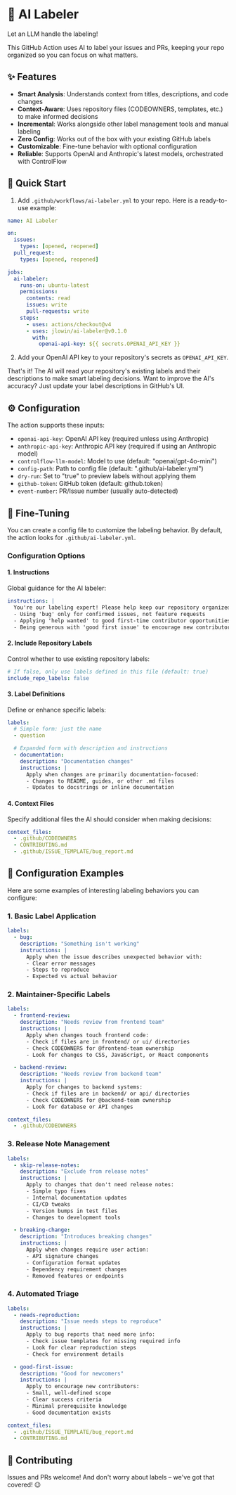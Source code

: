 # 🤖 AI Labeler

Let an LLM handle the labeling! 

This GitHub Action uses AI to label your issues and PRs, keeping your repo organized so you can focus on what matters.

## ✨ Features

- **Smart Analysis**: Understands context from titles, descriptions, and code changes
- **Context-Aware**: Uses repository files (CODEOWNERS, templates, etc.) to make informed decisions
- **Incremental**: Works alongside other label management tools and manual labeling
- **Zero Config**: Works out of the box with your existing GitHub labels
- **Customizable**: Fine-tune behavior with optional configuration
- **Reliable**: Supports OpenAI and Anthropic's latest models, orchestrated with ControlFlow

## 🚀 Quick Start

1. Add `.github/workflows/ai-labeler.yml` to your repo. Here is a ready-to-use example:

```yaml
name: AI Labeler

on:
  issues:
    types: [opened, reopened]
  pull_request:
    types: [opened, reopened]

jobs:
  ai-labeler:
    runs-on: ubuntu-latest
    permissions:
      contents: read
      issues: write
      pull-requests: write
    steps:
      - uses: actions/checkout@v4
      - uses: jlowin/ai-labeler@v0.1.0
        with:
          openai-api-key: ${{ secrets.OPENAI_API_KEY }}
```

2. Add your OpenAI API key to your repository's secrets as `OPENAI_API_KEY`.

That's it! The AI will read your repository's existing labels and their descriptions to make smart labeling decisions. Want to improve the AI's accuracy? Just update your label descriptions in GitHub's UI.

## ⚙️ Configuration

The action supports these inputs:

- `openai-api-key`: OpenAI API key (required unless using Anthropic)
- `anthropic-api-key`: Anthropic API key (required if using an Anthropic model)
- `controlflow-llm-model`: Model to use (default: "openai/gpt-4o-mini")
- `config-path`: Path to config file (default: ".github/ai-labeler.yml")
- `dry-run`: Set to "true" to preview labels without applying them
- `github-token`: GitHub token (default: github.token)
- `event-number`: PR/Issue number (usually auto-detected)

## 🎯 Fine-Tuning

You can create a config file to customize the labeling behavior. By default, the action looks for `.github/ai-labeler.yml`.

### Configuration Options

#### 1. Instructions

Global guidance for the AI labeler:

```yaml
instructions: |
  You're our labeling expert! Please help keep our repository organized by:
  - Using 'bug' only for confirmed issues, not feature requests
  - Applying 'help wanted' to good first-time contributor opportunities
  - Being generous with 'good first issue' to encourage new contributors
```

#### 2. Include Repository Labels

Control whether to use existing repository labels:

```yaml
# If false, only use labels defined in this file (default: true)
include_repo_labels: false
```

#### 3. Label Definitions

Define or enhance specific labels:

```yaml
labels:
  # Simple form: just the name
  - question

  # Expanded form with description and instructions
  - documentation:
    description: "Documentation changes"
    instructions: |
      Apply when changes are primarily documentation-focused:
      - Changes to README, guides, or other .md files
      - Updates to docstrings or inline documentation
```

#### 4. Context Files

Specify additional files the AI should consider when making decisions:

```yaml
context_files:
  - .github/CODEOWNERS
  - CONTRIBUTING.md
  - .github/ISSUE_TEMPLATE/bug_report.md
```

## 🎨 Configuration Examples

Here are some examples of interesting labeling behaviors you can configure:

### 1. Basic Label Application

```yaml
labels:
  - bug:
    description: "Something isn't working"
    instructions: |
      Apply when the issue describes unexpected behavior with:
      - Clear error messages
      - Steps to reproduce
      - Expected vs actual behavior
```

### 2. Maintainer-Specific Labels

```yaml
labels:
  - frontend-review:
    description: "Needs review from frontend team"
    instructions: |
      Apply when changes touch frontend code:
      - Check if files are in frontend/ or ui/ directories
      - Check CODEOWNERS for @frontend-team ownership
      - Look for changes to CSS, JavaScript, or React components

  - backend-review:
    description: "Needs review from backend team"
    instructions: |
      Apply for changes to backend systems:
      - Check if files are in backend/ or api/ directories
      - Check CODEOWNERS for @backend-team ownership
      - Look for database or API changes

context_files:
  - .github/CODEOWNERS
```

### 3. Release Note Management

```yaml
labels:
  - skip-release-notes:
    description: "Exclude from release notes"
    instructions: |
      Apply to changes that don't need release notes:
      - Simple typo fixes
      - Internal documentation updates
      - CI/CD tweaks
      - Version bumps in test files
      - Changes to development tools

  - breaking-change:
    description: "Introduces breaking changes"
    instructions: |
      Apply when changes require user action:
      - API signature changes
      - Configuration format updates
      - Dependency requirement changes
      - Removed features or endpoints
```

### 4. Automated Triage

```yaml
labels:
  - needs-reproduction:
    description: "Issue needs steps to reproduce"
    instructions: |
      Apply to bug reports that need more info:
      - Check issue templates for missing required info
      - Look for clear reproduction steps
      - Check for environment details

  - good-first-issue:
    description: "Good for newcomers"
    instructions: |
      Apply to encourage new contributors:
      - Small, well-defined scope
      - Clear success criteria
      - Minimal prerequisite knowledge
      - Good documentation exists

context_files:
  - .github/ISSUE_TEMPLATE/bug_report.md
  - CONTRIBUTING.md
```

## 🤝 Contributing

Issues and PRs welcome! And don't worry about labels – we've got that covered! 😉